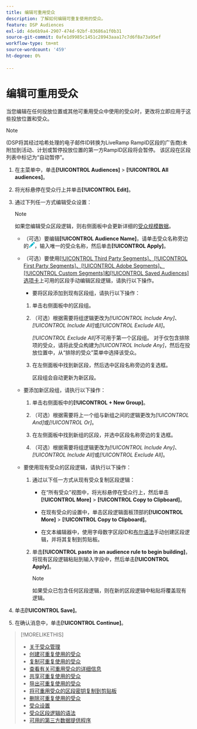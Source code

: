 ```yaml
---
title: 编辑可重用受众
description: 了解如何编辑可重复使用的受众。
feature: DSP Audiences
exl-id: 4de6b9a4-2907-474d-92bf-83686a1f0b31
source-git-commit: 0afe1d9985c1451c28943aaa17c7d6f8a73a95ef
workflow-type: tm+mt
source-wordcount: '459'
ht-degree: 0%

---
```


# 编辑可重用受众

当您编辑在任何投放位置或其他可重用受众中使用的受众时，更改将立即应用于这些投放位置和受众。<!-- verify -->

>[!NOTE]
>
>(DSP将其经过哈希处理的电子邮件ID转换为LiveRamp RampID区段的广告商)未附加到活动、计划或暂停投放位置的第一方RampID区段将会暂停。 该区段在区段列表中标记为“自动暂停”。

1. 在主菜单中，单击&#x200B;**[!UICONTROL Audiences]** > **[!UICONTROL All audiences]**。

1. 将光标悬停在受众行上并单击&#x200B;**[!UICONTROL Edit]**。

1. 通过下列任一方式编辑受众设置：

   >[!NOTE]
   >
   >如果您编辑受众区段逻辑，则右侧面板中会更新详细的[受众规模数据](audience-about.md)。

   * （可选）要编辑&#x200B;**[!UICONTROL Audience Name]**，请单击受众名称旁边的![编辑](/help/dsp/assets/edit.png)，输入唯一的受众名称，然后单击&#x200B;**[!UICONTROL Apply]**。

   * （可选）要使用[[!UICONTROL Third Party Segments]、[!UICONTROL First Party Segments]、[!UICONTROL Adobe Segments]、[!UICONTROL Custom Segments]和[!UICONTROL Saved Audiences]选项卡](audience-settings.md)上可用的区段手动编辑区段逻辑，请执行以下操作。

      * 要将区段添加到现有区段组，请执行以下操作：

      1. 单击右侧面板中的区段组。

      1. （可选）根据需要将组逻辑更改为&#x200B;*[!UICONTROL Include Any]*、*[!UICONTROL Include All]*&#x200B;或&#x200B;*[!UICONTROL Exclude All]*。

         *[!UICONTROL Exclude All]*&#x200B;不可用于第一个区段组。 对于仅包含排除项的受众，请将此受众构建为&#x200B;*[!UICONTROL Include Any]*，然后在投放位置中，从“排除的受众”菜单中选择该受众。

      1. 在左侧面板中找到新区段，然后选中区段名称旁边的复选框。

         区段组会自动更新为新区段。

   * 要添加新区段组，请执行以下操作：

      1. 单击右侧面板中的&#x200B;**[!UICONTROL + New Group]**。

      1. （可选）根据需要将上一个组与新组之间的逻辑更改为&#x200B;*[!UICONTROL And]*&#x200B;或&#x200B;*[!UICONTROL Or]*。

      1. 在左侧面板中找到新组的区段，并选中区段名称旁边的复选框。

      1. （可选）根据需要将组逻辑更改为&#x200B;*[!UICONTROL Include Any]*、*[!UICONTROL Include All]*&#x200B;或&#x200B;*[!UICONTROL Exclude All]*。

   * 要使用现有受众的区段逻辑，请执行以下操作：

      1. 通过以下任一方式从现有受众复制区段逻辑：

         * 在“所有受众”视图中，将光标悬停在受众行上，然后单击&#x200B;**[!UICONTROL More]** > **[!UICONTROL Copy to Clipboard]**。

         * 在现有受众的设置中，单击区段逻辑面板顶部的&#x200B;**[!UICONTROL More]** > **[!UICONTROL Copy to Clipboard]**。

         * 在文本编辑器中，使用字母数字区段ID和[布尔语法](audience-segment-logic-syntax.md)手动创建区段逻辑，并将其复制到剪贴板。

      1. 单击&#x200B;**[!UICONTROL paste in an audience rule to begin building]**，将现有区段逻辑粘贴到输入字段中，然后单击&#x200B;**[!UICONTROL Apply]**。

         >[!NOTE]
         >
         >如果受众已包含任何区段逻辑，则在新的区段逻辑中粘贴将覆盖现有逻辑。

1. 单击&#x200B;**[!UICONTROL Save]**。

1. 在确认消息中，单击&#x200B;**[!UICONTROL Continue]**。

>[!MORELIKETHIS]
>
>* [关于受众管理](audience-about.md)
>* [创建可重复使用的受众](reusable-audience-create.md)
>* [复制可重复使用的受众](reusable-audience-duplicate.md)
>* [查看有关可重用受众的详细信息](reusable-audience-view-details.md)
>* [共享可重复使用的受众](reusable-audience-share.md)
>* [导出可重复使用的受众](reusable-audience-export.md)
>* [将可重用受众的区段密钥复制到剪贴板](reusable-audience-clipboard.md)
>* [删除可重复使用的受众](reusable-audience-delete.md)
>* [受众设置](audience-settings.md)
>* [受众区段逻辑的语法](audience-segment-logic-syntax.md)
>* [可用的第三方数据提供程序](third-party-data-providers.md)

